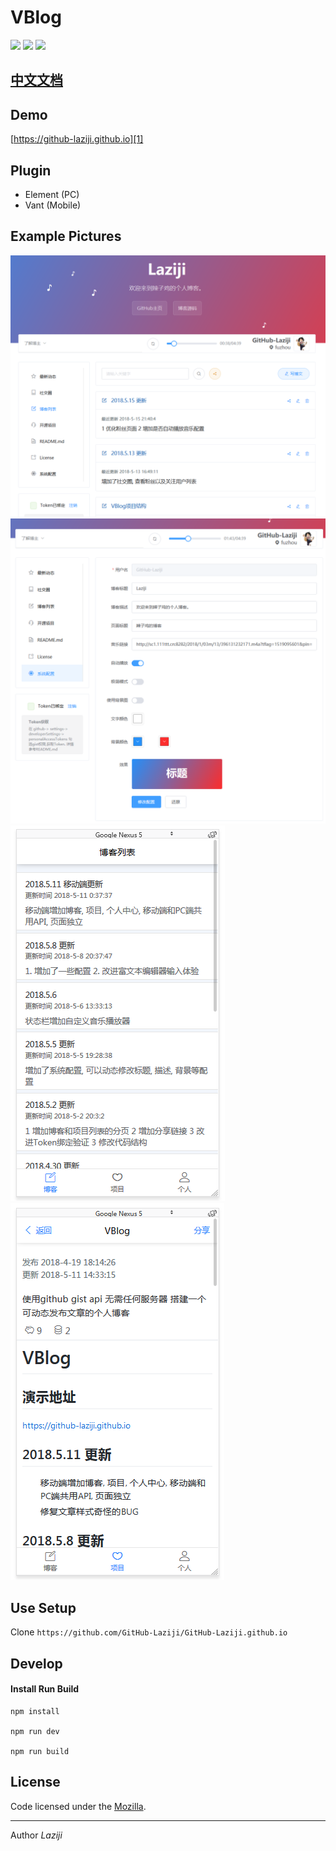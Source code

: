 # VBlog

![](https://img.shields.io/badge/vue-2.5.2-brightgreen.svg)
![](https://img.shields.io/badge/element--ui-2.3.5-brightgreen.svg)
![](https://img.shields.io/badge/vant-1.1.2-brightgreen.svg)

## [中文文档](README.md)

## Demo

[https://github-laziji.github.io][1]


## Plugin

- Element (PC)
- Vant (Mobile)

## Example Pictures

![博客截图](screenshots/201805152146.png)
![博客截图](screenshots/201805152147.png)
![博客截图](screenshots/201805111431.png)
![博客截图](screenshots/201805111438.png)

## Use Setup

Clone ```https://github.com/GitHub-Laziji/GitHub-Laziji.github.io ```


## Develop

#### Install Run Build

    npm install

    npm run dev

    npm run build


## License

Code licensed under the [Mozilla](LICENSE).

------


Author *Laziji*



  [1]: https://github-laziji.github.io
  [2]: https://github.com/GitHub-Laziji/GitHub-Laziji.github.io
